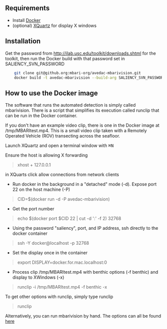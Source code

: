 ## Requirements

- Install [Docker](https://docs.docker.com/installation/)
- (optional) [XQuartz](https://www.xquartz.org/) for display X windows
 
## Installation

Get the password from http://ilab.usc.edu/toolkit/downloads.shtml for the toolkit, 
then run the Docker build with that password set in SALIENCY_SVN_PASSWORD

```bash
    git clone git@github.org:mbari-org/avedac-mbarivision.git
    docker build -t avedac-mbarivision --build-arg SALIENCY_SVN_PASSWORD=********** . 
```

## How to use the Docker image 

The software that runs the automated detection is simply called mbarivision. 
There is a script that simplifies its execution called runclip that can be run in the Docker container. 

If you don't have an example video clip, there is one in the Docker image at /tmp/MBARItest.mp4.
This is a small video clip taken with a Remotely Operated Vehicle (ROV) transecting across the seafloor.
 
Launch XQuartz and open a terminal window with <kbd>&#8984;N</kbd>
 
Ensure the host is allowing X forwarding 
> xhost + 127.0.0.1

in XQuarts click allow connections from network clients
 
* Run docker in the background in a "detached" mode (-d). Expose port 22 on the host machine (-P)  
> CID=$(docker run -d -P avedac-mbarivision)

* Get the port number
> echo $(docker port $CID 22 | cut -d ':' -f 2)
> 32768

* Using the password "saliency", port, and IP address, ssh directly to the docker container
> ssh -Y docker@localhost -p 32768 

* Set the display once in the container
> export DISPLAY=docker.for.mac.localhost:0

* Process clip /tmp/MBARItest.mp4 with benthic options (-f benthic) and display to XWindows (-x)
> runclip -i /tmp/MBARItest.mp4 -f benthic -x 
  
To get other options with runclip, simply type runclip
> runclip 

Alternatively, you can run mbarivision by hand. The options can all be found [here](doc/OPTIONS.md) 
